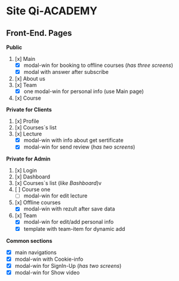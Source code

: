 # Site Qi-ACADEMY

## Front-End. Pages 

**Public**
1. [x] Main
   * [x] modal-win for booking to offline courses (*has three screens*)
   * [x] modal with answer after subscribe 
2. [x] About us
3. [x] Team
   * [x] one modal-win for personal info (use Main page)
4. [x] Course

**Private for Clients**
1. [x] Profile
2. [x] Courses`s list
3. [x] Lecture
   * [x] modal-win with info about get sertificate
   * [x] modal-win for send review (*has two screens*)

**Private for Admin**
1. [x] Login
2. [x] Dashboard
3. [x] Courses`s list (*like Bashboard*)v
4. [ ] Course one
   * [ ] modal-win for edit lecture
5. [x] Offline courses
   * [x] modal-win with rezult after save data
6. [x] Team
   * [x] modal-win for edit/add personal info
   * [x] template with team-item for dynamic add

**Common sections**
   * [x] main navigations
   * [x] modal-win with Cookie-info
   * [x] modal-win for SignIn-Up (*has two screens*)
   * [x] modal-win for Show video